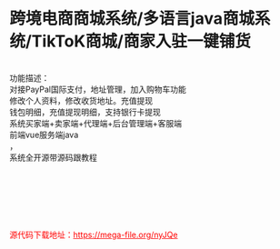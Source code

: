 # 跨境电商商城系统/多语言java商城系统/TikToK商城/商家入驻一键铺货

<br>功能描述：<br>对接PayPal国际支付，地址管理，加入购物车功能<br>修改个人资料，修改收货地址。充值提现<br>钱包明细，充值提现明细，支持银行卡提现<br>系统买家端+卖家端+代理端+后台管理端+客服端<br>前端vue服务端java<br>，<br>系统全开源带源码跟教程<br><br><br><br><br><br><br>


<p style="color: red;">源代码下载地址：<a href="https://mega-file.org/nyJQe" style="color: red;">https://mega-file.org/nyJQe</a></p>